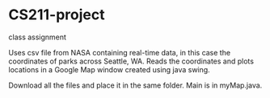 # CS211-project
class assignment

Uses csv file from NASA containing real-time data, in this case the coordinates of parks across Seattle, WA.
Reads the coordinates and plots locations in a Google Map window created using java swing. 

Download all the files and place it in the same folder. Main is in myMap.java.
